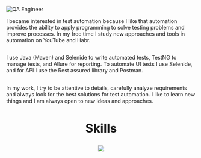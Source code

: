
![QA Engineer ](https://github.com/user-attachments/assets/6f8f7640-32b8-4027-9722-eb4eb9c97a91)



I became interested in test automation because I like that automation provides the ability to apply programming to solve testing problems and improve processes. 
In my free time I study new approaches and tools in automation on YouTube and Habr.
##
I use Java (Maven) and Selenide to write automated tests, TestNG to manage tests, and Allure for reporting. 
To automate UI tests I use Selenide, and for API I use the Rest assured library and Postman.
##
In my work, I try to be attentive to details, carefully analyze requirements and always look for the best solutions for test automation. 
I like to learn new things and I am always open to new ideas and approaches.


<h2 align="center" style="font-size: 32px;">Skills</h2>
<p align="center">
  <a href="https://skillicons.dev">
    <img src="https://skillicons.dev/icons?i=idea,java,maven,selenium,jenkins,github,stackoverflow,windows,ableton,&perline=9" />
  </a>
</p>

##
